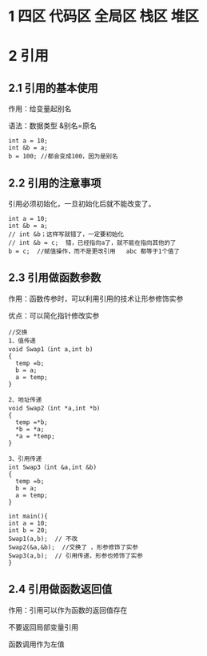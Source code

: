 # 1 四区  代码区 全局区 栈区  堆区

# 2 引用
## 2.1 引用的基本使用
作用：给变量起别名

语法：数据类型 &别名=原名

    int a = 10;
    int &b = a;
    b = 100; //都会变成100，因为是别名
    
## 2.2 引用的注意事项
引用必须初始化，一旦初始化后就不能改变了。

    int a = 10;
    int &b = a;
    // int &b；这样写就错了，一定要初始化
    // int &b = c;  错，已经指向a了，就不能在指向其他的了
    b = c;  //赋值操作，而不是更改引用   abc 都等于1个值了
     
## 2.3 引用做函数参数
作用：函数传参时，可以利用引用的技术让形参修饰实参

优点：可以简化指针修改实参

    //交换
    1、值传递
    void Swap1（int a,int b)
    {
      temp =b;
      b = a;
      a = temp;
    }
    
    2、地址传递
    void Swap2（int *a,int *b)
    {
      temp =*b;
      *b = *a;
      *a = *temp;
    }
    
    3、引用传递
    int Swap3（int &a,int &b)
    {
      temp =b;
      b = a;
      a = temp;
    }    
    
    int main(){
    int a = 10;
    int b = 20;
    Swap1(a,b);  // 不改
    Swap2(&a,&b);  //交换了 ，形参修饰了实参
    Swap3(a,b);  // 引用传递，形参也修饰了实参
    }

## 2.4 引用做函数返回值
作用：引用可以作为函数的返回值存在

不要返回局部变量引用

函数调用作为左值
    
